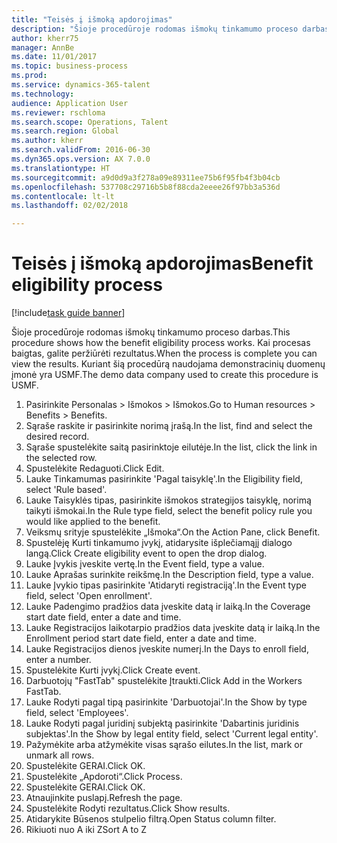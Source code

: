 ```yaml
--- 
title: "Teisės į išmoką apdorojimas"
description: "Šioje procedūroje rodomas išmokų tinkamumo proceso darbas."
author: kherr75
manager: AnnBe
ms.date: 11/01/2017
ms.topic: business-process
ms.prod: 
ms.service: dynamics-365-talent
ms.technology: 
audience: Application User
ms.reviewer: rschloma
ms.search.scope: Operations, Talent
ms.search.region: Global
ms.author: kherr
ms.search.validFrom: 2016-06-30
ms.dyn365.ops.version: AX 7.0.0
ms.translationtype: HT
ms.sourcegitcommit: a9d0d9a3f278a09e89311ee75b6f95fb4f3b04cb
ms.openlocfilehash: 537708c29716b5b8f88cda2eeee26f97bb3a536d
ms.contentlocale: lt-lt
ms.lasthandoff: 02/02/2018

---
```

# <a name="benefit-eligibility-process"></a><span data-ttu-id="edb8b-103">Teisės į išmoką apdorojimas</span><span class="sxs-lookup"><span data-stu-id="edb8b-103">Benefit eligibility process</span></span>

[!include[task guide banner](../../includes/task-guide-banner.md)]

<span data-ttu-id="edb8b-104">Šioje procedūroje rodomas išmokų tinkamumo proceso darbas.</span><span class="sxs-lookup"><span data-stu-id="edb8b-104">This procedure shows how the benefit eligibility process works.</span></span> <span data-ttu-id="edb8b-105">Kai procesas baigtas, galite peržiūrėti rezultatus.</span><span class="sxs-lookup"><span data-stu-id="edb8b-105">When the process is complete you can view the results.</span></span> <span data-ttu-id="edb8b-106">Kuriant šią procedūrą naudojama demonstracinių duomenų įmonė yra USMF.</span><span class="sxs-lookup"><span data-stu-id="edb8b-106">The demo data company used to create this procedure is USMF.</span></span>

1. <span data-ttu-id="edb8b-107">Pasirinkite Personalas > Išmokos > Išmokos.</span><span class="sxs-lookup"><span data-stu-id="edb8b-107">Go to Human resources > Benefits > Benefits.</span></span>
2. <span data-ttu-id="edb8b-108">Sąraše raskite ir pasirinkite norimą įrašą.</span><span class="sxs-lookup"><span data-stu-id="edb8b-108">In the list, find and select the desired record.</span></span>
3. <span data-ttu-id="edb8b-109">Sąraše spustelėkite saitą pasirinktoje eilutėje.</span><span class="sxs-lookup"><span data-stu-id="edb8b-109">In the list, click the link in the selected row.</span></span>
4. <span data-ttu-id="edb8b-110">Spustelėkite Redaguoti.</span><span class="sxs-lookup"><span data-stu-id="edb8b-110">Click Edit.</span></span>
5. <span data-ttu-id="edb8b-111">Lauke Tinkamumas pasirinkite 'Pagal taisyklę'.</span><span class="sxs-lookup"><span data-stu-id="edb8b-111">In the Eligibility field, select 'Rule based'.</span></span>
6. <span data-ttu-id="edb8b-112">Lauke Taisyklės tipas, pasirinkite išmokos strategijos taisyklę, norimą taikyti išmokai.</span><span class="sxs-lookup"><span data-stu-id="edb8b-112">In the Rule type field, select the benefit policy rule you would like applied to the benefit.</span></span>
7. <span data-ttu-id="edb8b-113">Veiksmų srityje spustelėkite „Išmoka“.</span><span class="sxs-lookup"><span data-stu-id="edb8b-113">On the Action Pane, click Benefit.</span></span>
8. <span data-ttu-id="edb8b-114">Spustelėję Kurti tinkamumo įvykį, atidarysite išplečiamąjį dialogo langą.</span><span class="sxs-lookup"><span data-stu-id="edb8b-114">Click Create eligibility event to open the drop dialog.</span></span>
9. <span data-ttu-id="edb8b-115">Lauke Įvykis įveskite vertę.</span><span class="sxs-lookup"><span data-stu-id="edb8b-115">In the Event field, type a value.</span></span>
10. <span data-ttu-id="edb8b-116">Lauke Aprašas surinkite reikšmę.</span><span class="sxs-lookup"><span data-stu-id="edb8b-116">In the Description field, type a value.</span></span>
11. <span data-ttu-id="edb8b-117">Lauke Įvykio tipas pasirinkite 'Atidaryti registraciją'.</span><span class="sxs-lookup"><span data-stu-id="edb8b-117">In the Event type field, select 'Open enrollment'.</span></span>
12. <span data-ttu-id="edb8b-118">Lauke Padengimo pradžios data įveskite datą ir laiką.</span><span class="sxs-lookup"><span data-stu-id="edb8b-118">In the Coverage start date field, enter a date and time.</span></span>
13. <span data-ttu-id="edb8b-119">Lauke Registracijos laikotarpio pradžios data įveskite datą ir laiką.</span><span class="sxs-lookup"><span data-stu-id="edb8b-119">In the Enrollment period start date field, enter a date and time.</span></span>
14. <span data-ttu-id="edb8b-120">Lauke Registracijos dienos įveskite numerį.</span><span class="sxs-lookup"><span data-stu-id="edb8b-120">In the Days to enroll field, enter a number.</span></span>
15. <span data-ttu-id="edb8b-121">Spustelėkite Kurti įvykį.</span><span class="sxs-lookup"><span data-stu-id="edb8b-121">Click Create event.</span></span>
16. <span data-ttu-id="edb8b-122">Darbuotojų "FastTab" spustelėkite Įtraukti.</span><span class="sxs-lookup"><span data-stu-id="edb8b-122">Click Add in the Workers FastTab.</span></span>
17. <span data-ttu-id="edb8b-123">Lauke Rodyti pagal tipą pasirinkite 'Darbuotojai'.</span><span class="sxs-lookup"><span data-stu-id="edb8b-123">In the Show by type field, select 'Employees'.</span></span>
18. <span data-ttu-id="edb8b-124">Lauke Rodyti pagal juridinį subjektą pasirinkite 'Dabartinis juridinis subjektas'.</span><span class="sxs-lookup"><span data-stu-id="edb8b-124">In the Show by legal entity field, select 'Current legal entity'.</span></span>
19. <span data-ttu-id="edb8b-125">Pažymėkite arba atžymėkite visas sąrašo eilutes.</span><span class="sxs-lookup"><span data-stu-id="edb8b-125">In the list, mark or unmark all rows.</span></span>
20. <span data-ttu-id="edb8b-126">Spustelėkite GERAI.</span><span class="sxs-lookup"><span data-stu-id="edb8b-126">Click OK.</span></span>
21. <span data-ttu-id="edb8b-127">Spustelėkite „Apdoroti“.</span><span class="sxs-lookup"><span data-stu-id="edb8b-127">Click Process.</span></span>
22. <span data-ttu-id="edb8b-128">Spustelėkite GERAI.</span><span class="sxs-lookup"><span data-stu-id="edb8b-128">Click OK.</span></span>
23. <span data-ttu-id="edb8b-129">Atnaujinkite puslapį.</span><span class="sxs-lookup"><span data-stu-id="edb8b-129">Refresh the page.</span></span>
24. <span data-ttu-id="edb8b-130">Spustelėkite Rodyti rezultatus.</span><span class="sxs-lookup"><span data-stu-id="edb8b-130">Click Show results.</span></span>
25. <span data-ttu-id="edb8b-131">Atidarykite Būsenos stulpelio filtrą.</span><span class="sxs-lookup"><span data-stu-id="edb8b-131">Open Status column filter.</span></span>
26. <span data-ttu-id="edb8b-132">Rikiuoti nuo A iki Z</span><span class="sxs-lookup"><span data-stu-id="edb8b-132">Sort A to Z</span></span>


